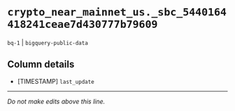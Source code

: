 # `crypto_near_mainnet_us._sbc_5440164418241ceae7d430777b79609`
`bq-1` | `bigquery-public-data`

## Column details
* [TIMESTAMP] `last_update`

-------------------------------------------------------------------------------
*Do not make edits above this line.*
